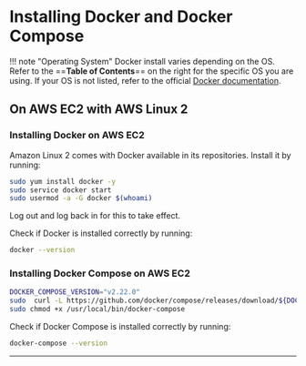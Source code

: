 # Installing Docker and Docker Compose

!!! note "Operating System"
    Docker install varies depending on the OS. Refer to the ==**Table of Contents**== on the right for the specific OS 
    you are using. If your OS is not listed, refer to the official [Docker documentation](https://docs.docker.com/engine/install/).

## On AWS EC2 with AWS Linux 2

### Installing Docker on AWS EC2

Amazon Linux 2 comes with Docker available in its repositories. Install it by running:

```bash
sudo yum install docker -y
sudo service docker start
sudo usermod -a -G docker $(whoami)
```

Log out and log back in for this to take effect.

Check if Docker is installed correctly by running:

```bash
docker --version
```

### Installing Docker Compose on AWS EC2

```bash
DOCKER_COMPOSE_VERSION="v2.22.0"
sudo  curl -L https://github.com/docker/compose/releases/download/${DOCKER_COMPOSE_VERSION}/docker-compose-`uname -s`-`uname -m` -o /usr/local/bin/docker-compose
sudo chmod +x /usr/local/bin/docker-compose
```

Check if Docker Compose is installed correctly by running:

```bash
docker-compose --version
```

---
